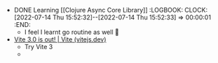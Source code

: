 - DONE Learning [[Clojure Async Core Library]]
  :LOGBOOK:
  CLOCK: [2022-07-14 Thu 15:52:32]--[2022-07-14 Thu 15:52:33] =>  00:00:01
  :END:
	- I feel I learnt go routine as well 🤔
- [Vite 3.0 is out! | Vite (vitejs.dev)](https://vitejs.dev/blog/announcing-vite3.html)
	- Try Vite 3
	-